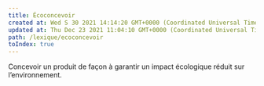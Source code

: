 ```yaml
---
title: Écoconcevoir
created at: Wed S 30 2021 14:14:20 GMT+0000 (Coordinated Universal Time)
updated at: Thu Dec 23 2021 11:04:10 GMT+0000 (Coordinated Universal Time)
path: /lexique/ecoconcevoir
toIndex: true
---
```


Concevoir un produit de façon à garantir un impact écologique réduit sur l’environnement.
